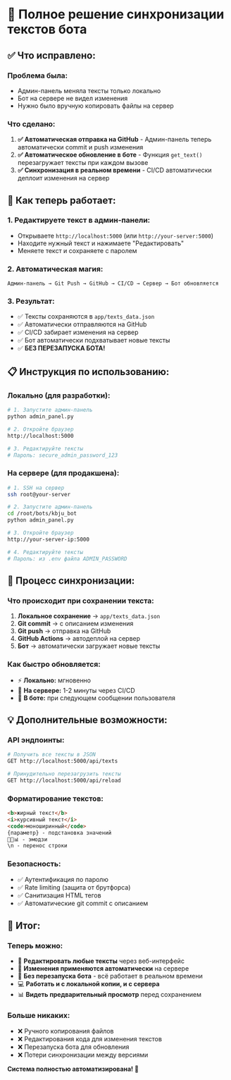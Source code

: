 # 🎯 Полное решение синхронизации текстов бота

## ✅ **Что исправлено:**

### **Проблема была:**
- Админ-панель меняла тексты только локально
- Бот на сервере не видел изменения
- Нужно было вручную копировать файлы на сервер

### **Что сделано:**
1. **✅ Автоматическая отправка на GitHub** - Админ-панель теперь автоматически commit и push изменения
2. **✅ Автоматическое обновление в боте** - Функция `get_text()` перезагружает тексты при каждом вызове
3. **✅ Синхронизация в реальном времени** - CI/CD автоматически деплоит изменения на сервер

## 🚀 **Как теперь работает:**

### **1. Редактируете текст в админ-панели:**
- Открываете `http://localhost:5000` (или `http://your-server:5000`)
- Находите нужный текст и нажимаете "Редактировать"
- Меняете текст и сохраняете с паролем

### **2. Автоматическая магия:**
```
Админ-панель → Git Push → GitHub → CI/CD → Сервер → Бот обновляется
```

### **3. Результат:**
- ✅ Тексты сохраняются в `app/texts_data.json`
- ✅ Автоматически отправляются на GitHub  
- ✅ CI/CD забирает изменения на сервер
- ✅ Бот автоматически подхватывает новые тексты
- ✅ **БЕЗ ПЕРЕЗАПУСКА БОТА!**

## 📋 **Инструкция по использованию:**

### **Локально (для разработки):**
```bash
# 1. Запустите админ-панель
python admin_panel.py

# 2. Откройте браузер
http://localhost:5000

# 3. Редактируйте тексты
# Пароль: secure_admin_password_123
```

### **На сервере (для продакшена):**
```bash
# 1. SSH на сервер
ssh root@your-server

# 2. Запустите админ-панель
cd /root/bots/kbju_bot
python admin_panel.py

# 3. Откройте браузер  
http://your-server-ip:5000

# 4. Редактируйте тексты
# Пароль: из .env файла ADMIN_PASSWORD
```

## 🔄 **Процесс синхронизации:**

### **Что происходит при сохранении текста:**
1. **Локальное сохранение** → `app/texts_data.json`
2. **Git commit** → с описанием изменения
3. **Git push** → отправка на GitHub  
4. **GitHub Actions** → автодеплой на сервер
5. **Бот** → автоматически загружает новые тексты

### **Как быстро обновляется:**
- ⚡ **Локально:** мгновенно
- 🚀 **На сервере:** 1-2 минуты через CI/CD
- 🤖 **В боте:** при следующем сообщении пользователя

## 💡 **Дополнительные возможности:**

### **API эндпоинты:**
```bash
# Получить все тексты в JSON
GET http://localhost:5000/api/texts

# Принудительно перезагрузить тексты  
GET http://localhost:5000/api/reload
```

### **Форматирование текстов:**
```html
<b>жирный текст</b>
<i>курсивный текст</i>  
<code>моноширинный</code>
{параметр} - подстановка значений
🎯💪📊 - эмодзи
\n - перенос строки
```

### **Безопасность:**
- ✅ Аутентификация по паролю
- ✅ Rate limiting (защита от брутфорса)
- ✅ Санитизация HTML тегов
- ✅ Автоматические git commit с описанием

## 🎉 **Итог:**

### **Теперь можно:**
- 📝 **Редактировать любые тексты** через веб-интерфейс
- 🔄 **Изменения применяются автоматически** на сервере
- 🚀 **Без перезапуска бота** - всё работает в реальном времени
- 💻 **Работать и с локальной копии, и с сервера**
- 📊 **Видеть предварительный просмотр** перед сохранением

### **Больше никаких:**
- ❌ Ручного копирования файлов
- ❌ Редактирования кода для изменения текстов  
- ❌ Перезапуска бота для обновления
- ❌ Потери синхронизации между версиями

**Система полностью автоматизирована! 🎯**